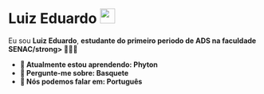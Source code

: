 # Luiz Eduardo <img src="https://github.com/TheDudeThatCode/TheDudeThatCode/blob/master/Assets/Mario_Hello_Big.gif" width="30px">

Eu sou <strong>Luiz Eduardo</strong>, <strong>estudante do primeiro periodo de ADS na faculdade SENAC/strong> 👨🏻‍💻 

- 🚀 Atualmente estou aprendendo: <strong>Phyton</strong> 
- 💬 Pergunte-me sobre: <strong>Basquete</strong>
- 📣 Nós podemos falar em: <strong>Português</strong>
<!---
<div align="center">

  <a href="#" alt="Gmail">
    <img src="https://img.shields.io/badge/-Gmail-FF0000?style=flat-square&labelColor=FF0000&logo=gmail&logoColor=white&link=LINK-DO-SEU-EMAIL"/></a>

  <a href="#" alt="Linkedin">
    <img src="https://img.shields.io/badge/-Linkedin-0e76a8?style=flat-square&logo=Linkedin&logoColor=white&link=LINK-DO-SEU-LINKEDIN" /></a>

  <a href="#" alt="Instagram">
    <img src="https://img.shields.io/badge/-Instagram-DF0174?style=flat-square&labelColor=DF0174&logo=instagram&logoColor=white&link=LINK-DO-SEU-INSTAGRAM"/></a>
--->
</div>
